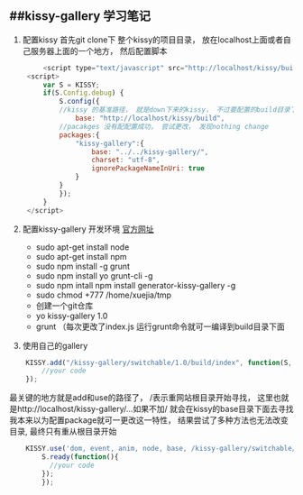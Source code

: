 ##kissy-gallery 学习笔记
---
1. 配置kissy
   首先git clone下 整个kissy的项目目录， 放在localhost上面或者自己服务器上面的一个地方， 然后配置脚本
   ```javascript
    	<script type="text/javascript" src="http://localhost/kissy/build/seed.js"></script>
	<script>
		var S = KISSY;
		if(S.Config.debug) {
		    S.config({
			//kissy 的基准路径， 就是down下来的kissy， 不过要配置的build目录下面
		    	base: "http://localhost/kissy/build",
			//pacakges 没有配配置成功， 尝试更改， 发现nothing change
			packages:{
				"kissy-gallery":{
			        base: "../../kissy-gallery/", 
			        charset: "utf-8",
			        ignorePackageNameInUri: true
				}
			}
		    });
		}
	</script>
    ```
2. 配置kissy-gallery 开发环境
   <a href="http://gallery.kissyui.com/quickstart?spm=0.0.0.0.CV5pUE">官方网址</a> 
   * sudo apt-get install node
   * sudo apt-get install npm
   * sudo npm install -g grunt
   * sudo npm install yo grunt-cli -g
   * sudo npm intall npm install generator-kissy-gallery -g
   * sudo chmod +777 /home/xuejia/tmp
   * 创建一个git仓库
   * yo kissy-gallery 1.0
   * grunt （每次更改了index.js 运行grunt命令就可一编译到build目录下面

3. 使用自己的gallery

```javascript
 	KISSY.add("/kissy-gallery/switchable/1.0/build/index", function(S, DOM, Event, Anim, Node, Base){
		//your code
	});
```
最关键的地方就是add和use的路径了， /表示重网站根目录开始寻找， 这里也就是http://localhost/kissy-gallery/...如果不加/ 就会在kissy的base目录下面去寻找
我本来以为配置package就可一更改这一特性， 结果尝试了多种方法也无法改变目录, 最终只有重从根目录开始
```javascript
	KISSY.use('dom, event, anim, node, base, /kissy-gallery/switchable/1.0/build/', function(S, DOM, Event, Anim, Node, Base, NewsSlider){
		S.ready(function(){
		  //your code
		});
        });
```
  






